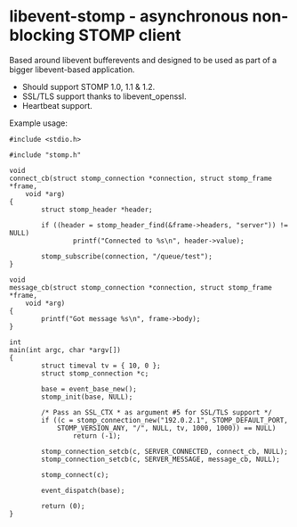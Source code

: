 libevent-stomp - asynchronous non-blocking STOMP client
=======================================================

Based around libevent bufferevents and designed to be used as part of a bigger
libevent-based application.

+ Should support STOMP 1.0, 1.1 & 1.2.
+ SSL/TLS support thanks to libevent\_openssl.
+ Heartbeat support.

Example usage:

    #include <stdio.h>
    
    #include "stomp.h"
    
    void
    connect_cb(struct stomp_connection *connection, struct stomp_frame *frame,
        void *arg)
    {
            struct stomp_header *header;

            if ((header = stomp_header_find(&frame->headers, "server")) != NULL)
                    printf("Connected to %s\n", header->value);
    
            stomp_subscribe(connection, "/queue/test");
    }
    
    void
    message_cb(struct stomp_connection *connection, struct stomp_frame *frame,
        void *arg)
    {
            printf("Got message %s\n", frame->body);
    }
    
    int
    main(int argc, char *argv[])
    {
            struct timeval tv = { 10, 0 };
            struct stomp_connection *c;
    
            base = event_base_new();
            stomp_init(base, NULL);
    
            /* Pass an SSL_CTX * as argument #5 for SSL/TLS support */
            if ((c = stomp_connection_new("192.0.2.1", STOMP_DEFAULT_PORT,
                STOMP_VERSION_ANY, "/", NULL, tv, 1000, 1000)) == NULL)
                    return (-1);
    
            stomp_connection_setcb(c, SERVER_CONNECTED, connect_cb, NULL);
            stomp_connection_setcb(c, SERVER_MESSAGE, message_cb, NULL);
    
            stomp_connect(c);
    
            event_dispatch(base);
    
            return (0);
    }
